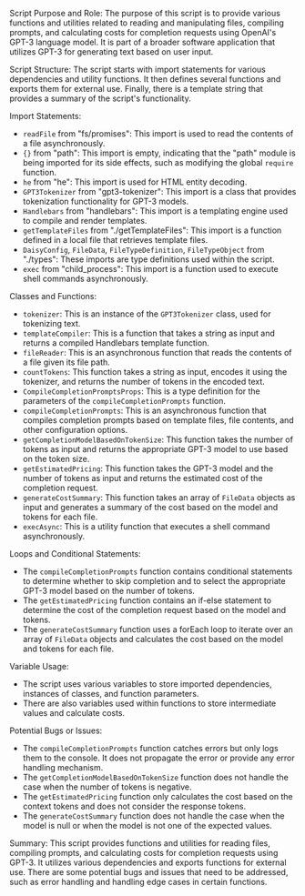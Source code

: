 Script Purpose and Role:
The purpose of this script is to provide various functions and utilities related to reading and manipulating files, compiling prompts, and calculating costs for completion requests using OpenAI's GPT-3 language model. It is part of a broader software application that utilizes GPT-3 for generating text based on user input.

Script Structure:
The script starts with import statements for various dependencies and utility functions. It then defines several functions and exports them for external use. Finally, there is a template string that provides a summary of the script's functionality.

Import Statements:
- `readFile` from "fs/promises": This import is used to read the contents of a file asynchronously.
- `{}` from "path": This import is empty, indicating that the "path" module is being imported for its side effects, such as modifying the global `require` function.
- `he` from "he": This import is used for HTML entity decoding.
- `GPT3Tokenizer` from "gpt3-tokenizer": This import is a class that provides tokenization functionality for GPT-3 models.
- `Handlebars` from "handlebars": This import is a templating engine used to compile and render templates.
- `getTemplateFiles` from "./getTemplateFiles": This import is a function defined in a local file that retrieves template files.
- `DaisyConfig`, `FileData`, `FileTypeDefinition`, `FileTypeObject` from "./types": These imports are type definitions used within the script.
- `exec` from "child_process": This import is a function used to execute shell commands asynchronously.

Classes and Functions:
- `tokenizer`: This is an instance of the `GPT3Tokenizer` class, used for tokenizing text.
- `templateCompiler`: This is a function that takes a string as input and returns a compiled Handlebars template function.
- `fileReader`: This is an asynchronous function that reads the contents of a file given its file path.
- `countTokens`: This function takes a string as input, encodes it using the tokenizer, and returns the number of tokens in the encoded text.
- `CompileCompletionPromptsProps`: This is a type definition for the parameters of the `compileCompletionPrompts` function.
- `compileCompletionPrompts`: This is an asynchronous function that compiles completion prompts based on template files, file contents, and other configuration options.
- `getCompletionModelBasedOnTokenSize`: This function takes the number of tokens as input and returns the appropriate GPT-3 model to use based on the token size.
- `getEstimatedPricing`: This function takes the GPT-3 model and the number of tokens as input and returns the estimated cost of the completion request.
- `generateCostSummary`: This function takes an array of `FileData` objects as input and generates a summary of the cost based on the model and tokens for each file.
- `execAsync`: This is a utility function that executes a shell command asynchronously.

Loops and Conditional Statements:
- The `compileCompletionPrompts` function contains conditional statements to determine whether to skip completion and to select the appropriate GPT-3 model based on the number of tokens.
- The `getEstimatedPricing` function contains an if-else statement to determine the cost of the completion request based on the model and tokens.
- The `generateCostSummary` function uses a forEach loop to iterate over an array of `FileData` objects and calculates the cost based on the model and tokens for each file.

Variable Usage:
- The script uses various variables to store imported dependencies, instances of classes, and function parameters.
- There are also variables used within functions to store intermediate values and calculate costs.

Potential Bugs or Issues:
- The `compileCompletionPrompts` function catches errors but only logs them to the console. It does not propagate the error or provide any error handling mechanism.
- The `getCompletionModelBasedOnTokenSize` function does not handle the case when the number of tokens is negative.
- The `getEstimatedPricing` function only calculates the cost based on the context tokens and does not consider the response tokens.
- The `generateCostSummary` function does not handle the case when the model is null or when the model is not one of the expected values.

Summary:
This script provides functions and utilities for reading files, compiling prompts, and calculating costs for completion requests using GPT-3. It utilizes various dependencies and exports functions for external use. There are some potential bugs and issues that need to be addressed, such as error handling and handling edge cases in certain functions.